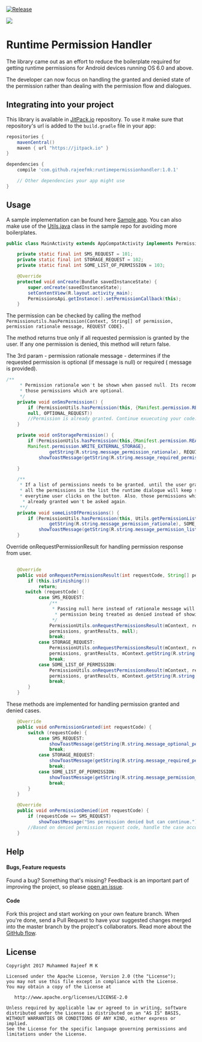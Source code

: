 [![Release](https://jitpack.io/v/rajeefmk/runtimepermissionhandler.svg)](https://jitpack.io/#rajeefmk/runtimepermissionhandler)

<a href="http://www.methodscount.com/?lib=com.github.rajeefmk%3Aruntimepermissionhandler%3A1.0.1"><img src="https://img.shields.io/badge/Size-8 KB-e91e63.svg"/></a>

# Runtime Permission Handler

The library came out as an effort to reduce the boilerplate required for getting runtime permissions for Android devices running OS 6.0 and above.

The developer can now focus on handling the granted and denied state of the permission rather than dealing with the permission flow and dialogues. 

## Integrating into your project

This library is available in [JitPack.io](https://jitpack.io/) repository.
To use it make sure that repository's url is added to the `build.gradle` file in your app:

```groovy
repositories {
    mavenCentral()
    maven { url "https://jitpack.io" }
}

dependencies {
    compile 'com.github.rajeefmk:runtimepermissionhandler:1.0.1'

    // Other dependencies your app might use
}
```
## Usage

A sample implementation can be found here [Sample app](https://github.com/rajeefmk/runtimepermissionhandler/tree/master/app).  You can also make use of the [Utils.java](https://github.com/rajeefmk/runtimepermissionhandler/blob/master/app/src/main/java/com/themvpguy/permissionsapp/Utils.java) class in the sample repo for avoiding more boilerplates.

```java
public class MainActivity extends AppCompatActivity implements PermissionsApi.PermissionCallback {

    private static final int SMS_REQUEST = 101;
    private static final int STORAGE_REQUEST = 102;
    private static final int SOME_LIST_OF_PERMISSION = 103;

    @Override
    protected void onCreate(Bundle savedInstanceState) {
        super.onCreate(savedInstanceState);
        setContentView(R.layout.activity_main);
        PermissionsApi.getInstance().setPermissionCallback(this);
    }
```
The permission can be checked by calling the method ```Permissionutils.hasPermission(Context, String[] of permission,
permission rationale message, REQUEST CODE}.```

The method returns true only if all requested permission is granted by the user. If any one permission is denied, this method will return false. 

The 3rd param - permission rationale message - determines if the requested permission is optional (if message is null) or required ( message is provided). 

```java
/**
     * Permission rationale won't be shown when passed null. Its recommended to pass null for
     * those permissions which are optional.
     */
    private void onSmsPermission() {
        if (PermissionUtils.hasPermission(this, {Manifest.permission.RECEIVE_SMS}, 
        null, OPTIONAL_REQUEST))
        //Permission is already granted. Continue exuecuting your code.
    }

    private void onStoragePermission() {
        if (PermissionUtils.hasPermission(this,{Manifest.permission.READ_EXTERNAL_STORAGE,
        Manifest.permission.WRITE_EXTERNAL_STORAGE},
                getString(R.string.message_permission_rationale), REQUIRED_REQUEST))
            showToastMessage(getString(R.string.message_required_permission_granted));

    }

    /**
     * If a list of permissions needs to be granted, until the user grants 
     * all the permissions in the list the runtime dialogue will keep showing 
     * everytime user clicks on the button. Also, those permissions which are 
      * already granted won't be asked again.
     **/
    private void someListOfPermissions() {
        if (PermissionUtils.hasPermission(this, Utils.getPermissionList(),
                getString(R.string.message_permission_rationale), SOME_LIST_OF_PERMISSION))
            showToastMessage(getString(R.string.message_permission_list_granted));
    }
```

Override onRequestPermissionResult for handling permission response from user. 
```java
   
    @Override
    public void onRequestPermissionsResult(int requestCode, String[] permissions, int[] grantResults) {
        if (this.isFinishing())
            return;
       switch (requestCode) {
            case SMS_REQUEST:
                /**
                 * Passing null here instead of rationale message will result in 
                  * permission being treated as denied instead of showing rationale message
                 */
                PermissionUtils.onRequestPermissionsResult(mContext, requestCode,
                permissions, grantResults, null);
                break;
            case STORAGE_REQUEST:
                PermissionUtils.onRequestPermissionsResult(mContext, requestCode, 
                permissions, grantResults, mContext.getString(R.string.message_permission_rationale));
                break;
            case SOME_LIST_OF_PERMISSION:
                PermissionUtils.onRequestPermissionsResult(mContext, requestCode, 
                permissions, grantResults, mContext.getString(R.string.message_permission_rationale));
                break;
        }
    }

```
These methods are implemented for handling permission granted and denied cases. 
```java
    @Override
    public void onPermissionGranted(int requestCode) {
        switch (requestCode) {
            case SMS_REQUEST:
                showToastMessage(getString(R.string.message_optional_permission_granted));
                break;
            case STORAGE_REQUEST:
                showToastMessage(getString(R.string.message_required_permission_granted));
                break;
            case SOME_LIST_OF_PERMISSION:
                showToastMessage(getString(R.string.message_permission_list_granted));
                break;
        }
    }

    @Override
    public void onPermissionDenied(int requestCode) {
        if (requestCode == SMS_REQUEST)
            showToastMessage("Sms permission denied but can continue.");
        //Based on denied permission request code, handle the case accordingly.
    }
```


## Help

#### Bugs, Feature requests
Found a bug? Something that's missing? Feedback is an important part of improving the project, so please [open an issue](https://github.com/rajeefmk/runtimepermissionhandler/issues).

#### Code
Fork this project and start working on your own feature branch. When you're done, send a Pull Request to have your suggested changes merged into the master branch by the project's collaborators. Read more about the [GitHub flow](https://guides.github.com/introduction/flow/).


License
-------

    Copyright 2017 Muhammed Rajeef M K

    Licensed under the Apache License, Version 2.0 (the "License");
    you may not use this file except in compliance with the License.
    You may obtain a copy of the License at

       http://www.apache.org/licenses/LICENSE-2.0

    Unless required by applicable law or agreed to in writing, software
    distributed under the License is distributed on an "AS IS" BASIS,
    WITHOUT WARRANTIES OR CONDITIONS OF ANY KIND, either express or implied.
    See the License for the specific language governing permissions and
    limitations under the License.
